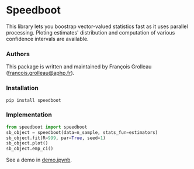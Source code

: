 # Speedboot
This library lets you boostrap vector-valued statistics fast as it uses parallel processing. Ploting estimates' distribution and computation of various confidence intervals are available. 

### Authors
This package is written and maintained by François Grolleau (francois.grolleau@aphp.fr).

### Installation
```
pip install speedboot
```

### Implementation
```python
from speedboot import speedboot
sb_object = speedboot(data=n_sample, stats_fun=estimators)
sb_object.fit(R=999, par=True, seed=1)
sb_object.plot()
sb_object.emp_ci()
```
See a demo in <a href="https://github.com/fcgrolleau/speedboot/blob/main/speedboot/demo.ipynb">demo.ipynb</a>. 
